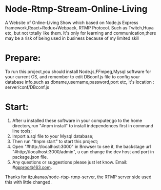 # Node-Rtmp-Stream-Online-Living
A Website of Online-Living Show which based on Node.js Express framework,React+Redux+Webpack, RTMP Protocol. Such as Twitch,Huya etc, but not totally like them. It's only for learning and communication,there may be a risk of being used in business because of my limited skill

# Prepare:
To run this project,you should install Node.js,FFmpeg,Mysql software for your current OS, and remember to edit DBconf.js file to config your database info,such as dbname,username,password,port etc, it's location : server/conf/DBconf.js

# Start:
1. After u installed these software in your computer,go to the home directory,run "#npm install" to install independences first in command line tools;
2. Import a.sql file to your Mysql database;
3. Then run "#npm start" to start this project;
4. Open "#http://localhost:3000" in Browser to see it, the backstage url "#http://localhost:3000/admin", u can change the dev host and port in package.json file.
5. Any questions or suggestions please just let know. Email: #gpproo@163.com.

Thanks for iizukanao/node-rtsp-rtmp-server, the RTMP server side used this with little changed.
